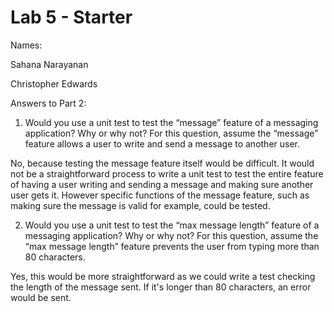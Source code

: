 # Lab 5 - Starter

Names:

Sahana Narayanan

Christopher Edwards

Answers to Part 2:

1) Would you use a unit test to test the “message” feature of a messaging application? Why or why not? For this question, assume the “message” feature allows a user to write and send a message to another user.

No, because testing the message feature itself would be difficult. It would not be a straightforward process to write a unit test to test the entire feature of having a user writing and sending a message and making sure another user gets it. However specific functions of the message feature, such as making sure the message is valid for example, could be tested. 

2) Would you use a unit test to test the “max message length” feature of a messaging application? Why or why not? For this question, assume the “max message length” feature prevents the user from typing more than 80 characters.

Yes, this would be more straightforward as we could write a test checking the length of the message sent. If it's longer than 80 characters, an error would be sent. 
